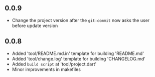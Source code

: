 ## 0.0.9

* Change the project version after the `git:commit` now asks the user before update version

## 0.0.8

* Added 'tool/README.md.in' template for building 'README.md'
* Added 'tool/change.log' template for building 'CHANGELOG.md'
* Added `build script` at 'tool/project.dart'
* Minor improvements in makefiles

